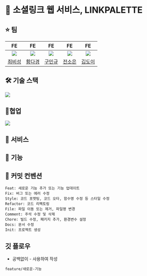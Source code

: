 # 🎨 소셜링크 웹 서비스, LINKPALETTE

## ⭐ 팀
| FE | FE | FE | FE | FE |
|:--:|:--:|:--:|:--:|:--:|
|<img src="https://github.com/BORB-CHOI.png"/> | <img src = "https://github.com/Monixc.png"/> | <img src = "https://github.com/dkd051.png"/> | <img src="https://github.com/sobokki.png"/> | <img src = "https://github.com/d0ikim.png"/> |
| [최비성]("https://github.com/BORB-CHOI") | [황다경]("https://github.com/Monixc") |[구민규]("https://github.com/dkd051") |[전소은]("https://github.com/sobokki") |[김도이]("https://github.com/d0ikim") |

## 🛠️ 기술 스택
<img src="https://skillicons.dev/icons?i=ts,nextjs,tailwind,supabase,nodejs,express,vercel&perline="/>

## 🎼협업
<img src="https://skillicons.dev/icons?i=github,notion,figma,discord&perline="/>

## 🎨 서비스
## 🎨 기능
## 🎯 커밋 컨벤션
```
Feat: 새로운 기능 추가 또는 기능 업데이트
Fix: 버그 또는 에러 수정
Style: 코드 포맷팅, 코드 오타, 함수명 수정 등 스타일 수정
Refactor: 코드 리팩토링
File: 파일 이동 또는 제거, 파일명 변경
Comment: 주석 수정 및 삭제
Chore: 빌드 수정, 패키지 추가, 환경변수 설정
Docs: 문서 수정
Init: 프로젝트 생성
```
## 깃 플로우
- 공백없이 - 사용하여 작성
```
feature/새로운-기능
```
